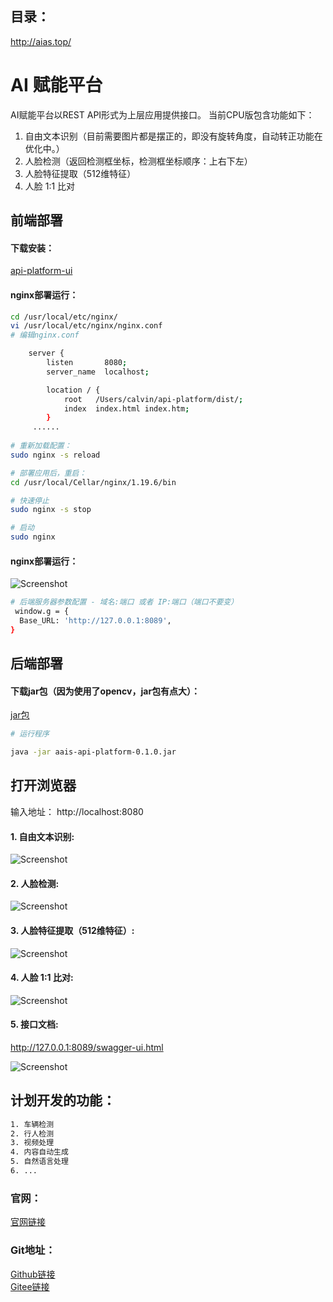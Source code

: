 ## 目录：
http://aias.top/

# AI 赋能平台
AI赋能平台以REST API形式为上层应用提供接口。
当前CPU版包含功能如下：
1. 自由文本识别（目前需要图片都是摆正的，即没有旋转角度，自动转正功能在优化中。）
2. 人脸检测（返回检测框坐标，检测框坐标顺序：上右下左）
3. 人脸特征提取（512维特征）
4. 人脸 1:1 比对

## 前端部署

#### 下载安装：
[api-platform-ui](https://aias-home.oss-cn-beijing.aliyuncs.com/AIAS/ai_platform/dist.zip)

#### nginx部署运行：
```bash
cd /usr/local/etc/nginx/
vi /usr/local/etc/nginx/nginx.conf
# 编辑nginx.conf

    server {
        listen       8080;
        server_name  localhost;

        location / {
            root   /Users/calvin/api-platform/dist/;
            index  index.html index.htm;
        }
     ......
     
# 重新加载配置：
sudo nginx -s reload 

# 部署应用后，重启：
cd /usr/local/Cellar/nginx/1.19.6/bin

# 快速停止
sudo nginx -s stop

# 启动
sudo nginx     
```
#### nginx部署运行：
![Screenshot](https://aias-home.oss-cn-beijing.aliyuncs.com/AIAS/OCR/images/ocr_dist.png)

```bash
# 后端服务器参数配置 - 域名:端口 或者 IP:端口（端口不要变）
 window.g = {
  Base_URL: 'http://127.0.0.1:8089',
}
```

## 后端部署

#### 下载jar包（因为使用了opencv，jar包有点大）：
[jar包](https://aias-home.oss-cn-beijing.aliyuncs.com/jars/aais-api-platform-0.1.0.jar)   
 

```bash
# 运行程序

java -jar aais-api-platform-0.1.0.jar

```

## 打开浏览器

输入地址： http://localhost:8080

#### 1. 自由文本识别:
![Screenshot](https://aias-home.oss-cn-beijing.aliyuncs.com/AIAS/ai_platform/images/ocr.png)

#### 2. 人脸检测:
![Screenshot](https://aias-home.oss-cn-beijing.aliyuncs.com/AIAS/ai_platform/images/face_detect.png)

#### 3. 人脸特征提取（512维特征）:  
![Screenshot](https://aias-home.oss-cn-beijing.aliyuncs.com/AIAS/ai_platform/images/face_feature.png)
  
#### 4. 人脸 1:1 比对:  
![Screenshot](https://aias-home.oss-cn-beijing.aliyuncs.com/AIAS/ai_platform/images/face_comare.png)
  
#### 5. 接口文档:  
http://127.0.0.1:8089/swagger-ui.html
  
![Screenshot](https://aias-home.oss-cn-beijing.aliyuncs.com/AIAS/ai_platform/images/swagger.png)
  
## 计划开发的功能：
```bash
1. 车辆检测
2. 行人检测
3. 视频处理
4. 内容自动生成
5. 自然语言处理
6. ...
```

### 官网：
[官网链接](http://www.aias.top/)

### Git地址：   
[Github链接](https://github.com/mymagicpower/AIAS)    
[Gitee链接](https://gitee.com/mymagicpower/AIAS)   

  

